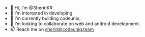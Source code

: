 - 👋 Hi, I’m @SherinKR
- 👀 I’m interested in developing.
- 🌱 I’m currently building codeuniq.
- 💞️ I’m looking to collaborate on web and android development.
- 📫 Reach me on sherin@codeuniq.team

<!---
SherinKR/SherinKR is a ✨ special ✨ repository because its `README.md` (this file) appears on your GitHub profile.
You can click the Preview link to take a look at your changes.
--->
